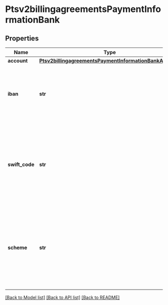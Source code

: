 # Ptsv2billingagreementsPaymentInformationBank

## Properties
Name | Type | Description | Notes
------------ | ------------- | ------------- | -------------
**account** | [**Ptsv2billingagreementsPaymentInformationBankAccount**](Ptsv2billingagreementsPaymentInformationBankAccount.md) |  | [optional] 
**iban** | **str** | International Bank Account Number (IBAN). #### SEPA Required for mandates services  | [optional] 
**swift_code** | **str** | Bank&#39;s SWIFT code. You can use this field only when scoring a direct debit transaction. #### BACS Required for mandates services  | [optional] 
**scheme** | **str** | The scheme that sets the rules for the direct debit process. Possible values:   - SEPA   - BACS #### SEPA/BACS Required for mandates services  | [optional] 

[[Back to Model list]](../README.md#documentation-for-models) [[Back to API list]](../README.md#documentation-for-api-endpoints) [[Back to README]](../README.md)


